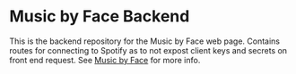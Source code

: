 # Music by Face Backend

This is the backend repository for the Music by Face web page. Contains routes for connecting to Spotify as to not expost client keys and secrets on front end request. See [Music by Face](https://github.com/jschlachtenhaufen/music-by-face) for more info.

